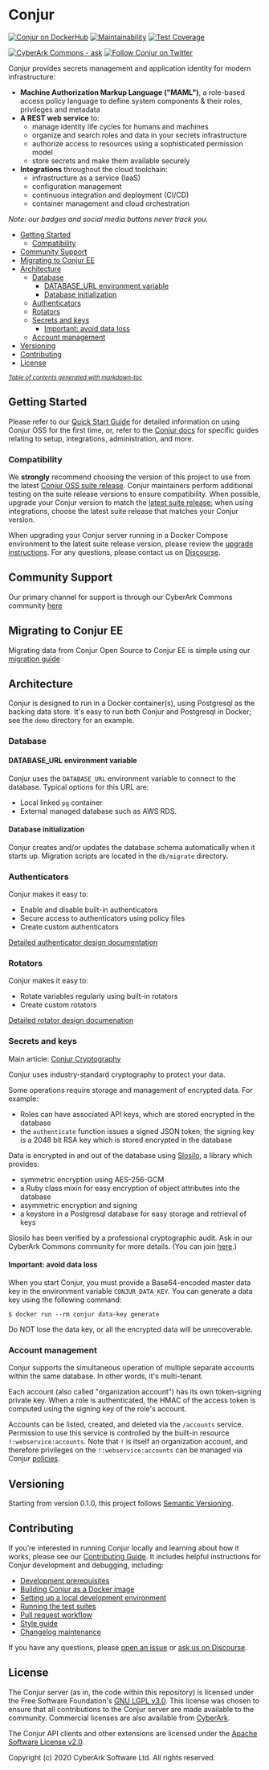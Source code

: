 # Conjur

[![Conjur on DockerHub](https://img.shields.io/docker/pulls/cyberark/conjur.svg)](https://hub.docker.com/r/cyberark/conjur/)
[![Maintainability](https://api.codeclimate.com/v1/badges/3754a79b22b9430040ba/maintainability)](https://codeclimate.com/github/cyberark/conjur/maintainability)
[![Test Coverage](https://api.codeclimate.com/v1/badges/3754a79b22b9430040ba/test_coverage)](https://codeclimate.com/github/cyberark/conjur/test_coverage)

[![CyberArk Commons - ask](https://img.shields.io/badge/CyberArk%20Commons-ask-e01563.svg)][commons]
[![Follow Conjur on Twitter](https://img.shields.io/twitter/follow/conjurinc.svg?style=social&label=Follow%20%40ConjurInc)][twitter]

[commons]: https://discuss.cyberarkcommons.org/c/conjur/5 "Find answers on CyberArk Commons"
[twitter]: https://twitter.com/intent/user?screen_name=ConjurInc "Follow Conjur on Twitter"

Conjur provides secrets management and application identity for modern infrastructure:

* **Machine Authorization Markup Language ("MAML")**, a role-based
  access policy language to define system components & their roles,
  privileges and metadata
* **A REST web service** to:
  * manage identity life cycles for humans and machines
  * organize and search roles and data in your secrets infrastructure
  * authorize access to resources using a sophisticated permission model
  * store secrets and make them available securely
* **Integrations** throughout the cloud toolchain:
  * infrastructure as a service (IaaS)
  * configuration management
  * continuous integration and deployment (CI/CD)
  * container management and cloud orchestration

_Note: our badges and social media buttons never track you._

- [Getting Started](#getting-started)
  * [Compatibility](#compatibility)
- [Community Support](#community-support)
- [Migrating to Conjur EE](#migrating-to-conjur-ee)
- [Architecture](#architecture)
  * [Database](#database)
    + [DATABASE_URL environment variable](#database-url-environment-variable)
    + [Database initialization](#database-initialization)
  * [Authenticators](#authenticators)
  * [Rotators](#rotators)
  * [Secrets and keys](#secrets-and-keys)
    + [Important: avoid data loss](#important--avoid-data-loss)
  * [Account management](#account-management)
- [Versioning](#versioning)
- [Contributing](#contributing)
- [License](#license)

<small><i><a href='http://ecotrust-canada.github.io/markdown-toc/'>Table of contents
generated with markdown-toc</a></i></small>


## Getting Started 

Please refer to our [Quick Start Guide](https://www.conjur.org/get-started/quick-start/oss-environment/) for detailed information on using Conjur OSS for the first time, or, refer to the 
[Conjur docs](https://docs.conjur.org/Latest/en/Content/Resources/_TopNav/cc_Home.htm) for specific guides relating to setup, integrations, administration, and more.

### Compatibility 

We **strongly** recommend choosing the version of this project to use from the latest [Conjur OSS 
suite release](https://docs.conjur.org/Latest/en/Content/Overview/Conjur-OSS-Suite-Overview.html). 
Conjur maintainers perform additional testing on the suite release versions to ensure 
compatibility. When possible, upgrade your Conjur version to match the 
[latest suite release](https://docs.conjur.org/Latest/en/Content/ReleaseNotes/ConjurOSS-suite-RN.htm); 
when using integrations, choose the latest suite release that matches your Conjur version.

When upgrading your Conjur server running in a Docker Compose environment to the
latest suite release version, please review the
[upgrade instructions](./UPGRADING.md). For any questions, please contact us on [Discourse](https://discuss.cyberarkcommons.org/c/conjur/5).

## Community Support

Our primary channel for support is through our CyberArk Commons community
[here][commons]

## Migrating to Conjur EE

Migrating data from Conjur Open Source to Conjur EE is simple using our
[migration guide][migration]

[migration]: design/MIGRATION.md

## Architecture

Conjur is designed to run in a Docker container(s), using Postgresql as the
backing data store. It's easy to run both Conjur and Postgresql in Docker; see
the `demo` directory for an example.

### Database

#### DATABASE_URL environment variable

Conjur uses the `DATABASE_URL` environment variable to connect to the database.
Typical options for this URL are:

* Local linked `pg` container
* External managed database such as AWS RDS.

#### Database initialization

Conjur creates and/or updates the database schema automatically when it starts
up. Migration scripts are located in the `db/migrate` directory.

### Authenticators

Conjur makes it easy to:

- Enable and disable built-in authenticators
- Secure access to authenticators using policy files
- Create custom authenticators

[Detailed authenticator design documentation](design/authenticators/AUTHENTICATORS.md)

### Rotators

Conjur makes it easy to:

- Rotate variables regularly using built-in rotators
- Create custom rotators

[Detailed rotator design documenation](design/ROTATORS.md)

### Secrets and keys

Main article: [Conjur Cryptography](https://docs.conjur.org/Latest/en/Content/Get%20Started/cryptography.html)

Conjur uses industry-standard cryptography to protect your data.

Some operations require storage and management of encrypted data. For example:

* Roles can have associated API keys, which are stored encrypted in
  the database
* the `authenticate` function issues a signed JSON token; the signing key is a
  2048 bit RSA key which is stored encrypted in the database

Data is encrypted in and out of the database
using [Slosilo](https://github.com/conjurinc/slosilo), a library which provides:

* symmetric encryption using AES-256-GCM
* a Ruby class mixin for easy encryption of object attributes into the database
* asymmetric encryption and signing
* a keystore in a Postgresql database for easy storage and retrieval of keys

Slosilo has been verified by a professional cryptographic audit. Ask in our
CyberArk Commons community for more details. (You can join [here][commons].)

#### Important: avoid data loss

When you start Conjur, you must provide a Base64-encoded master data key in the
environment variable `CONJUR_DATA_KEY`. You can generate a data key using the
following command:

```
$ docker run --rm conjur data-key generate
```

Do NOT lose the data key, or all the encrypted data will be unrecoverable.

### Account management

Conjur supports the simultaneous operation of multiple separate accounts within
the same database. In other words, it's multi-tenant.

Each account (also called "organization account") has its own token-signing
private key. When a role is authenticated, the HMAC of the access token is
computed using the signing key of the role's account.

Accounts can be listed, created, and deleted via the `/accounts` service.
Permission to use this service is controlled by the built-in resource
`!:webservice:accounts`. Note that `!` is itself an organization account, and
therefore privileges on the `!:webservice:accounts` can be managed
via Conjur [policies](https://developer.conjur.net/policy).

## Versioning

Starting from version 0.1.0, this project follows
[Semantic Versioning](http://semver.org/spec/v2.0.0.html).

## Contributing

If you’re interested in running Conjur locally and learning about how it works,
please see our [Contributing Guide](./CONTRIBUTING.md). It includes helpful
instructions for Conjur development and debugging, including:
- [Development prerequisites](./CONTRIBUTING.md#prerequisites)
- [Building Conjur as a Docker image](./CONTRIBUTING.md#build-conjur-as-a-docker-image)
- [Setting up a local development environment](./CONTRIBUTING.md#set-up-a-development-environment)
- [Running the test suites](./CONTRIBUTING.md#testing)
- [Pull request workflow](./CONTRIBUTING.md#pull-request-workflow)
- [Style guide](./CONTRIBUTING.md#style-guide)
- [Changelog maintenance](./CONTRIBUTING.md#changelog-maintenance)

If you have any questions, please [open an issue](https://github.com/cyberark/conjur/issues/new/choose)
or [ask us on Discourse][commons].

## License

The Conjur server (as in, the code within this repository) is licensed under the
Free Software Foundation's [GNU LGPL v3.0][lgpl]. This license was chosen to
ensure that all contributions to the Conjur server are made available to the
community. Commercial licenses are also available
from [CyberArk](https://www.cyberark.com).

The Conjur API clients and other extensions are licensed under
the [Apache Software License v2.0][apache].

Copyright (c) 2020 CyberArk Software Ltd. All rights reserved.

[apache]: http://www.apache.org/licenses/LICENSE-2.0
[lgpl]: https://www.gnu.org/licenses/lgpl-3.0.en.html
